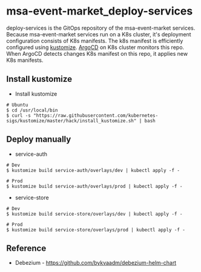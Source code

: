 # msa-event-market_deploy-services

deploy-services is the GitOps repository of the msa-event-market services. Because msa-event-market services run on a K8s cluster, it's deployment configuration consists of K8s manifests. The k8s manifest is efficiently configured using [kustomize](https://kustomize.io/). [ArgoCD](https://argo-cd.readthedocs.io/en/stable/) on K8s cluster monitors this repo. When ArgoCD detects changes K8s manifest on this repo, it applies new K8s manifests.

## Install kustomize

* Install kustomize

```
# Ubuntu
$ cd /usr/local/bin
$ curl -s "https://raw.githubusercontent.com/kubernetes-sigs/kustomize/master/hack/install_kustomize.sh" | bash
```

## Deploy manually

* service-auth

```
# Dev
$ kustomize build service-auth/overlays/dev | kubectl apply -f -

# Prod
$ kustomize build service-auth/overlays/prod | kubectl apply -f -
```

* service-store

```
# Dev
$ kustomize build service-store/overlays/dev | kubectl apply -f -

# Prod
$ kustomize build service-store/overlays/prod | kubectl apply -f -
```

## Reference

* Debezium - https://github.com/bykvaadm/debezium-helm-chart
